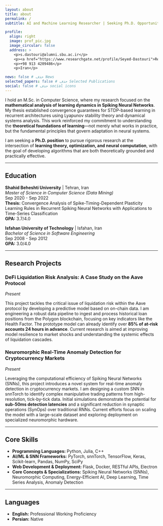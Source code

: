 ```yaml
---
layout: about
title: about
permalink: /
subtitle: AI and Machine Learning Researcher | Seeking Ph.D. Opportunities

profile:
  align: right
  image: prof_pic.jpg
  image_circular: false
  address: >
    <p>s.dastouri@alumni.sbu.ac.ir</p>
    <p><a href="https://www.researchgate.net/profile/Seyed-Dastouri">ResearchGate</a></p>
    <p>+98 913 4209486</p>
    <p>Iran</p>

news: false # حذف News
selected_papers: false # حذف Selected Publications
social: false # حذف social icons
---
```


I hold an M.Sc. in Computer Science, where my research focused on the **mathematical analysis of learning dynamics in Spiking Neural Networks**. My thesis established convergence guarantees for STDP-based learning in recurrent architectures using Lyapunov stability theory and dynamical systems analysis. This work reinforced my commitment to understanding the **theoretical foundations of learning**—not merely what works in practice, but the fundamental principles that govern adaptation in neural systems.

I am seeking a **Ph.D. position** to pursue rigorous research at the intersection of **learning theory, optimization, and neural computation**, with the goal of developing algorithms that are both theoretically grounded and practically effective.

---

## Education

**Shahid Beheshti University** | Tehran, Iran  
_Master of Science in Computer Science (Data Mining)_  
Sep 2020 - Sep 2022  
**Thesis:** Convergence Analysis of Spike-Timing-Dependent Plasticity Learning Rules in Recurrent Spiking Neural Networks with Applications to Time-Series Classification  
**GPA:** 3.7/4.0

**Isfahan University of Technology** | Isfahan, Iran  
_Bachelor of Science in Software Engineering_  
Sep 2008 - Sep 2012  
**GPA:** 3.0/4.0

---

## Research Projects

### DeFi Liquidation Risk Analysis: A Case Study on the Aave Protocol

_Present_

This project tackles the critical issue of liquidation risk within the Aave protocol by developing a predictive model based on on-chain data. I am engineering a robust data pipeline to ingest and process historical loan positions from the Polygon blockchain, focusing on key indicators like the Health Factor. The prototype model can already identify over **85% of at-risk accounts 24 hours in advance**. Current research is aimed at improving model resilience to market shocks and understanding the systemic effects of liquidation cascades.

### Neuromorphic Real-Time Anomaly Detection for Cryptocurrency Markets

_Present_

Leveraging the computational efficiency of Spiking Neural Networks (SNNs), this project introduces a novel system for real-time anomaly detection in cryptocurrency markets. I am designing a custom SNN in snnTorch to identify complex manipulative trading patterns from high-resolution, tick-by-tick data. Initial simulations demonstrate the potential for **sub-50ms detection latencies** and a significant reduction in synaptic operations (SynOps) over traditional RNNs. Current efforts focus on scaling the model with a large-scale dataset and exploring deployment on specialized neuromorphic hardware.

---

## Core Skills

- **Programming Languages:** Python, Julia, C++
- **AI/ML & SNN Frameworks:** PyTorch, snnTorch, TensorFlow, Keras, Scikit-learn, Pandas, NumPy, SciPy
- **Web Development & Deployment:** Flask, Docker, RESTful APIs, Electron
- **Core Concepts & Specializations:** Spiking Neural Networks (SNNs), Neuromorphic Computing, Energy-Efficient AI, Deep Learning, Time Series Analysis, Anomaly Detection

---

## Languages

- **English:** Professional Working Proficiency
- **Persian:** Native
